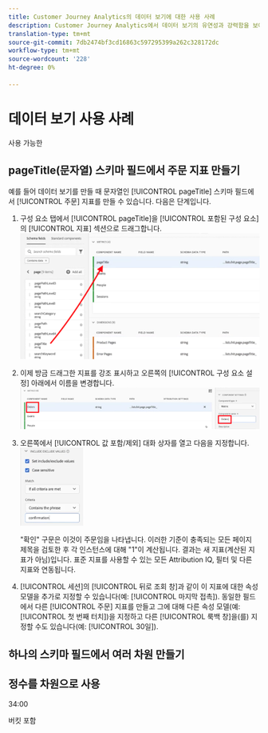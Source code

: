 ```yaml
---
title: Customer Journey Analytics의 데이터 보기에 대한 사용 사례
description: Customer Journey Analytics에서 데이터 보기의 유연성과 강력함을 보여주는 다양한 사용 사례
translation-type: tm+mt
source-git-commit: 7db2474bf3cd16863c597295399a262c328172dc
workflow-type: tm+mt
source-wordcount: '228'
ht-degree: 0%

---
```



# 데이터 보기 사용 사례

사용 가능한

## pageTitle(문자열) 스키마 필드에서 주문 지표 만들기

예를 들어 데이터 보기를 만들 때 문자열인 [!UICONTROL pageTitle] 스키마 필드에서 [!UICONTROL 주문] 지표를 만들 수 있습니다. 다음은 단계입니다.

1. 구성 요소 탭에서 [!UICONTROL pageTitle]을 [!UICONTROL 포함된 구성 요소]의 [!UICONTROL 지표] 섹션으로 드래그합니다.
   ![](assets/use-case1a.png)
1. 이제 방금 드래그한 지표를 강조 표시하고 오른쪽의 [!UICONTROL 구성 요소 설정] 아래에서 이름을 변경합니다.
   ![](assets/orders.png)
1. 오른쪽에서 [!UICONTROL 값 포함/제외] 대화 상자를 열고 다음을 지정합니다.
   ![](assets/orders2.png)

   &quot;확인&quot; 구문은 이것이 주문임을 나타냅니다. 이러한 기준이 충족되는 모든 페이지 제목을 검토한 후 각 인스턴스에 대해 &quot;1&quot;이 계산됩니다. 결과는 새 지표(계산된 지표가 아님)입니다. 표준 지표를 사용할 수 있는 모든 Attribution IQ, 필터 및 다른 지표와 연동됩니다.
1. [!UICONTROL 세션]의 [!UICONTROL 뒤로 조회 창]과 같이 이 지표에 대한 속성 모델을 추가로 지정할 수 있습니다(예: [!UICONTROL 마지막 접촉]).
동일한 필드에서 다른 [!UICONTROL 주문] 지표를 만들고 그에 대해 다른 속성 모델(예: [!UICONTROL 첫 번째 터치])을 지정하고 다른 [!UICONTROL 룩백 창]을(를) 지정할 수도 있습니다(예: [!UICONTROL 30일]).

## 하나의 스키마 필드에서 여러 차원 만들기

## 정수를 차원으로 사용

34:00

버킷 포함